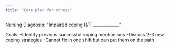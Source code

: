 ```yaml
---
title: "Care plan for stress"
---
```

Nursing Diagnosis: &quot;Impaired coping R/T _____________&quot;

Goals:
-Identify previous successful coping mechanisms
-Discuss 2-3 new coping strategies
-Cannot fix in one shift but can put them on the path

